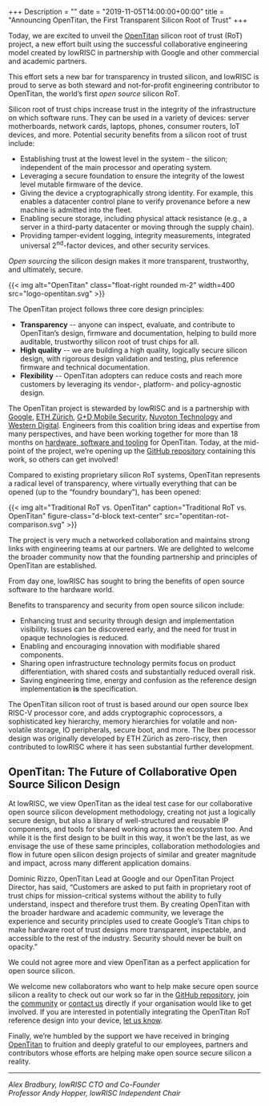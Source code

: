 +++
Description = ""
date = "2019-11-05T14:00:00+00:00"
title = "Announcing OpenTitan, the First Transparent Silicon Root of Trust"
+++

Today, we are excited to unveil the [OpenTitan](https://opentitan.org) silicon root of trust (RoT) project, a new effort built using the successful collaborative engineering model created by lowRISC in partnership with Google and other commercial and academic partners.

This effort sets a new bar for transparency in trusted silicon, and lowRISC is proud to serve as both steward and not-for-profit engineering contributor to OpenTitan, the world’s first *open source* silicon RoT.

Silicon root of trust chips increase trust in the integrity of the infrastructure on which software runs. They can be used in a variety of devices: server motherboards, network cards, laptops, phones, consumer routers, IoT devices, and more. Potential security benefits from a silicon root of trust include:

- Establishing trust at the lowest level in the system - the silicon; independent of the main processor and operating system.
- Leveraging a secure foundation to ensure the integrity of the lowest level mutable firmware of the device.
- Giving the device a cryptographically strong identity. For example, this enables a datacenter control plane to verify provenance before a new machine is admitted into the fleet.
- Enabling secure storage, including physical attack resistance (e.g., a server in a third-party datacenter or moving through the supply chain).
- Providing tamper-evident logging, integrity measurements, integrated universal 2<sup>nd</sup>-factor devices, and other security services.

*Open sourcing* the silicon design makes it more transparent, trustworthy, and ultimately, secure.

{{< img alt="OpenTitan" class="float-right rounded m-2" width=400 src="logo-opentitan.svg" >}}

The OpenTitan project follows three core design principles:

- **Transparency**  -- anyone can inspect, evaluate, and contribute to OpenTitan’s design, firmware and documentation, helping to build more auditable, trustworthy silicon root of trust chips for all.
- **High quality** -- we are building a high quality, logically secure silicon design, with rigorous design validation and testing, plus reference firmware and technical documentation.
- **Flexibility** -- OpenTitan adopters can reduce costs and reach more customers by leveraging its vendor-, platform- and policy-agnostic design.

The OpenTitan project is stewarded by lowRISC and is a partnership with [Google](https://security.googleblog.com/2019/11/opentitan-open-sourcing-transparent.html), [ETH Zürich](https://ethz.ch/), [G+D Mobile Security](https://www.gi-de.com/), [Nuvoton Technology](http://www.nuvoton.com/hq/about-nuvoton/news/products-technology/Nuvoton-Technology-announces-its-collaboration-on-OpenTitan-the-first-open-source-silicon-root-of-trust-RoT-project/?__locale=en) and [Western Digital](https://www.westerndigital.com/).
Engineers from this coalition bring ideas and expertise from many perspectives, and have been working together for more than 18 months on [hardware, software and tooling](http://github.com/lowrisc/opentitan) for OpenTitan.
Today, at the mid-point of the project, we’re opening up the [GitHub repository](https://github.com/lowRISC/opentitan/) containing this work, so others can get involved!

Compared to existing proprietary silicon RoT systems, OpenTitan represents a radical level of transparency, where virtually everything that can be opened (up to the “foundry boundary”), has been opened:

{{< img alt="Traditional RoT vs. OpenTitan" caption="Traditional RoT vs. OpenTitan" figure-class="d-block text-center" src="opentitan-rot-comparison.svg" >}}

The project is very much a networked collaboration and maintains strong links with engineering teams at our partners.
We are delighted to welcome the broader community now that the founding partnership and principles of OpenTitan are established.

From day one, lowRISC has sought to bring the benefits of open source software to the hardware world.

Benefits to transparency and security from open source silicon include:

- Enhancing trust and security through design and implementation visibility. Issues can be discovered early, and the need for trust in opaque technologies is reduced.
- Enabling and encouraging innovation with modifiable shared components.
- Sharing open infrastructure technology permits focus on product differentiation, with shared costs and substantially reduced overall risk.
- Saving engineering time, energy and confusion as the reference design implementation **is** the specification.

The OpenTitan silicon root of trust is based around our open source Ibex RISC-V processor core, and adds cryptographic coprocessors, a sophisticated key hierarchy, memory hierarchies for volatile and non-volatile storage, IO peripherals, secure boot, and more.
The Ibex processor design was originally developed by ETH Zürich as zero-riscy, then contributed to lowRISC where it has seen substantial further development.

## OpenTitan: The Future of Collaborative Open Source Silicon Design

At lowRISC, we view OpenTitan as the ideal test case for our collaborative open source silicon development methodology, creating not just a logically secure design, but also a library of well-structured and reusable IP components, and tools for shared working across the ecosystem too. And while it is the first design to be built in this way, it won’t be the last, as we envisage the use of these same principles, collaboration methodologies and flow in future open silicon design projects of similar and greater magnitude and impact, across many different application domains.

Dominic Rizzo, OpenTitan Lead at Google and our OpenTitan Project Director, has said, “Customers are asked to put faith in proprietary root of trust chips for mission-critical systems without the ability to fully understand, inspect and therefore trust them. By creating OpenTitan with the broader hardware and academic community, we leverage the experience and security principles used to create Google’s Titan chips to make hardware root of trust designs more transparent, inspectable, and accessible to the rest of the industry. Security should never be built on opacity.”

We could not agree more and view OpenTitan as a perfect application for open source silicon.

We welcome new collaborators who want to help make secure open source silicon a reality to check out our work so far in the [GitHub repository](https://github.com/lowRISC/opentitan/), join the [community](https://www.lowrisc.org/community/) or [contact us](mailto:get-involved@opentitan.org) directly if your organisation would like to get involved. If you are interested in potentially integrating the OpenTitan RoT reference design into your device, [let us know](mailto:pilots@opentitan.org).

Finally, we’re humbled by the support we have received in bringing [OpenTitan](https://opentitan.org) to fruition and deeply grateful to our employees, partners and contributors whose efforts are helping make open source secure silicon a reality.

---

_Alex Bradbury, lowRISC CTO and Co-Founder_<br>
_Professor Andy Hopper, lowRISC Independent Chair_

